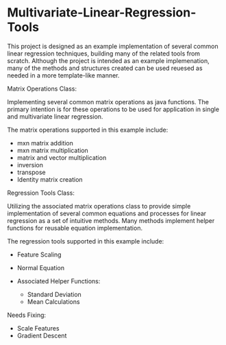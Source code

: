 # Multivariate-Linear-Regression-Tools

This project is designed as an example implementation of several common linear regression techniques, building many of the related tools from scratch. Although the project is intended as an example implemenation, many of the methods and structures created can be used reuesed as needed in a more template-like manner.

Matrix Operations Class:

Implementing several common matrix operations as java functions. The primary intention is for these operations to be used for application in single and multivariate linear regression.

The matrix operations supported in this example include:

- mxn matrix addition
- mxn matrix multiplication
- matrix and vector multiplication
- inversion
- transpose
- Identity matrix creation

Regression Tools Class:

Utilizing the associated matrix operations class to provide simple implementation of several common equations and processes for linear regression as a set of intuitive methods. Many methods implement helper functions for reusable equation implementation. 

The regression tools supported in this example include:

- Feature Scaling
- Normal Equation

- Associated Helper Functions:
  - Standard Deviation
  - Mean Calculations

Needs Fixing:

- Scale Features
- Gradient Descent
